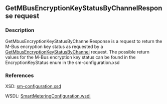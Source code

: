<!--
SPDX-FileCopyrightText: Contributors to the Documentation project

SPDX-License-Identifier: Apache-2.0
-->

## GetMBusEncryptionKeyStatusByChannelResponse request

### Description
GetMbusEncryptionKeyStatusByChannelResponse is a request to return the M-Bus encryption key status as requested by a [GetMbusEncryptionKeyStatusByChannel](getmbusencryptionkeystatusbychannel.md) request.
The possible return values for the M-Bus encryption key status can be found in the EncryptionKeyStatus enum in the sm-configuration.xsd

### References

XSD: [sm-configuration.xsd](https://github.com/OSGP/open-smart-grid-platform/blob/development/osgp/shared/osgp-ws-smartmetering/src/main/resources/schemas/sm-configuration.xsd)

WSDL: [SmartMeteringConfiguration.wsdl](https://github.com/OSGP/open-smart-grid-platform/blob/development/osgp/shared/osgp-ws-smartmetering/src/main/resources/SmartMeteringConfiguration.wsdl)

